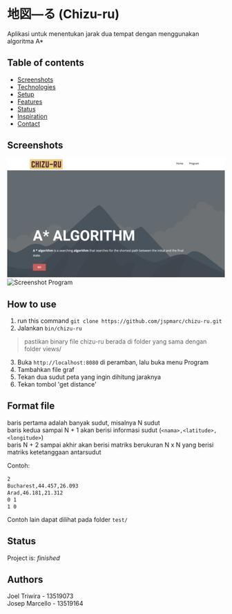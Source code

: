 # 地図―る (Chizu-ru)
Aplikasi untuk menentukan jarak dua tempat dengan menggunakan algoritma A*

## Table of contents
* [Screenshots](#screenshots)
* [Technologies](#technologies)
* [Setup](#setup)
* [Features](#features)
* [Status](#status)
* [Inspiration](#inspiration)
* [Contact](#contact)

## Screenshots
![Screenshot Home](./screenshot_home.png)
![Screenshot Program](./screenshot_program.png)

## How to use
1. run this command `git clone https://github.com/jspmarc/chizu-ru.git`
2. Jalankan `bin/chizu-ru`
> pastikan binary file chizu-ru berada di folder yang sama dengan folder views/
3. Buka `http://localhost:8080` di peramban, lalu buka menu Program
4. Tambahkan file graf
5. Tekan dua sudut peta yang ingin dihitung jaraknya
6. Tekan tombol 'get distance'

## Format file
baris pertama adalah banyak sudut, misalnya N sudut\
baris kedua sampai N + 1 akan berisi informasi sudut
(`<nama>,<latitude>,<longitude>`)\
baris N + 2 sampai akhir akan berisi matriks berukuran N x N yang berisi
matriks ketetanggaan antarsudut

Contoh:
```
2
Bucharest,44.457,26.093
Arad,46.181,21.312
0 1
1 0
```
Contoh lain dapat dilihat pada folder `test/`


## Status
Project is: _finished_

## Authors
Joel Triwira - 13519073\
Josep Marcello - 13519164